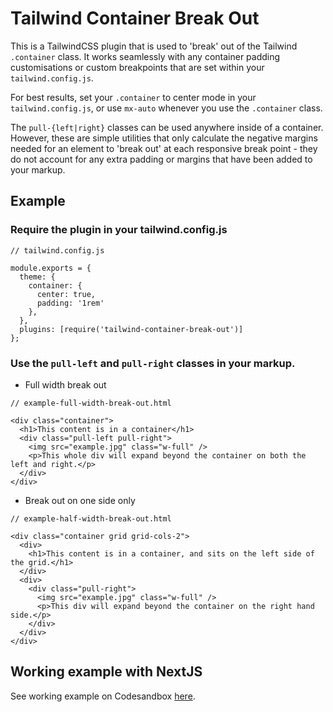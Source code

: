 # Tailwind Container Break Out

This is a TailwindCSS plugin that is used to 'break' out of the Tailwind `.container` class. It works seamlessly with any container padding customisations or custom breakpoints that are set within your `tailwind.config.js`.

For best results, set your `.container` to center mode in your `tailwind.config.js`, or use `mx-auto` whenever you use the `.container` class. 

The `pull-{left|right}` classes can be used anywhere inside of a container. However, these are simple utilities that only calculate the negative margins needed for an element to 'break out' at each responsive break point - they do not account for any extra padding or margins that have been added to your markup.

## Example

### Require the plugin in your tailwind.config.js

```
// tailwind.config.js

module.exports = {
  theme: {
    container: {
      center: true,
      padding: '1rem'
    },
  },
  plugins: [require('tailwind-container-break-out')]
};

```

### Use the `pull-left` and `pull-right` classes in your markup.

- Full width break out

```
// example-full-width-break-out.html

<div class="container">
  <h1>This content is in a container</h1>
  <div class="pull-left pull-right">
    <img src="example.jpg" class="w-full" />
    <p>This whole div will expand beyond the container on both the left and right.</p>
  </div>
</div>
```

- Break out on one side only

```
// example-half-width-break-out.html

<div class="container grid grid-cols-2">
  <div>
    <h1>This content is in a container, and sits on the left side of the grid.</h1>
  </div>
  <div>
    <div class="pull-right">
      <img src="example.jpg" class="w-full" />
      <p>This div will expand beyond the container on the right hand side.</p>
    </div>
  </div>
</div>
```

## Working example with NextJS

See working example on Codesandbox [here](https://codesandbox.io/s/patient-firefly-2ldnj?file=/pages/index.js).
